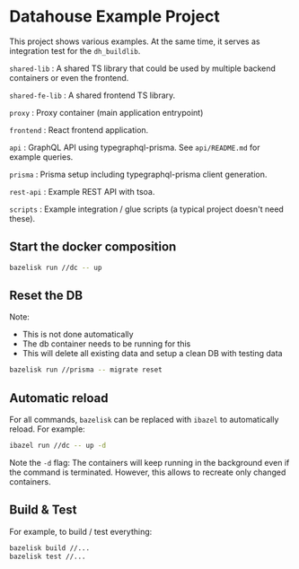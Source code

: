 # Datahouse Example Project

This project shows various examples. At the same time, it serves as integration test for the `dh_buildlib`.

`shared-lib`
: A shared TS library that could be used by multiple backend containers or even the frontend.

`shared-fe-lib`
: A shared frontend TS library.

`proxy`
: Proxy container (main application entrypoint)

`frontend`
: React frontend application.

`api`
: GraphQL API using typegraphql-prisma. See `api/README.md` for example queries.

`prisma`
: Prisma setup including typegraphql-prisma client generation.

`rest-api`
: Example REST API with tsoa.

`scripts`
: Example integration / glue scripts (a typical project doesn't need these).

## Start the docker composition

```sh
bazelisk run //dc -- up
```

## Reset the DB

Note:

- This is not done automatically
- The db container needs to be running for this
- This will delete all existing data and setup a clean DB with testing data

```sh
bazelisk run //prisma -- migrate reset
```

## Automatic reload

For all commands, `bazelisk` can be replaced with `ibazel` to automatically reload. For example:

```sh
ibazel run //dc -- up -d
```

Note the `-d` flag: The containers will keep running in the background even if
the command is terminated. However, this allows to recreate only changed containers.

## Build & Test

For example, to build / test everything:

```sh
bazelisk build //...
bazelisk test //...
```
